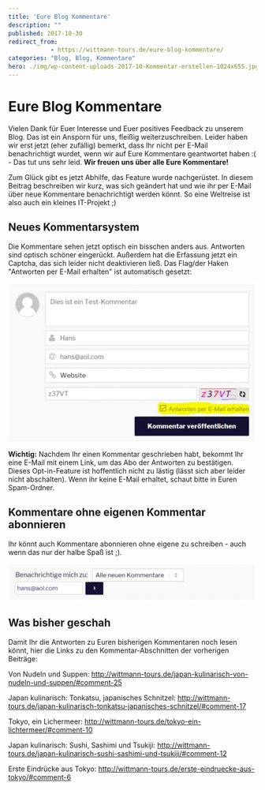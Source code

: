 ```yaml
---
title: 'Eure Blog Kommentare'
description: ""
published: 2017-10-30
redirect_from: 
            - https://wittmann-tours.de/eure-blog-kommentare/
categories: "Blog, Blog, Kommentare"
hero: ./img/wp-content-uploads-2017-10-Kommentar-erstellen-1024x655.jpg
---
```

# Eure Blog Kommentare

Vielen Dank für Euer Interesse und Euer positives Feedback zu unserem Blog. Das ist ein Ansporn für uns, fleißig weiterzuschreiben. Leider haben wir erst jetzt (eher zufällig) bemerkt, dass Ihr nicht per E-Mail benachrichtigt wurdet, wenn wir auf Eure Kommentare geantwortet haben :( - Das tut uns sehr leid. **Wir freuen uns über alle Eure Kommentare!**

Zum Glück gibt es jetzt Abhilfe, das Feature wurde nachgerüstet. In diesem Beitrag beschreiben wir kurz, was sich geändert hat und wie ihr per E-Mail über neue Kommentare benachrichtigt werden könnt. So eine Weltreise ist also auch ein kleines IT-Projekt ;)

<!--more-->

## Neues Kommentarsystem

Die Kommentare sehen jetzt optisch ein bisschen anders aus. Antworten sind optisch schöner eingerückt. Außerdem hat die Erfassung jetzt ein Captcha, das sich leider nicht deaktivieren ließ. Das Flag/der Haken "Antworten per E-Mail erhalten" ist automatisch gesetzt:

![Kommentar erstellen](./img/wp-content-uploads-2017-10-Kommentar-erstellen-1024x655.jpg)

**Wichtig:** Nachdem Ihr einen Kommentar geschrieben habt, bekommt Ihr eine E-Mail mit einem Link, um das Abo der Antworten zu bestätigen. Dieses Opt-in-Feature ist hoffentlich nicht zu lästig (lässt sich aber leider nicht abschalten). Wenn ihr keine E-Mail erhaltet, schaut bitte in Euren Spam-Ordner.

## Kommentare ohne eigenen Kommentar abonnieren

Ihr könnt auch Kommentare abonnieren ohne eigene zu schreiben - auch wenn das nur der halbe Spaß ist ;).

![Kommentare abonnieren](./img/wp-content-uploads-2017-10-Kommentare-abonnieren-1024x155.jpg)

## Was bisher geschah

Damit Ihr die Antworten zu Euren bisherigen Kommentaren noch lesen könnt, hier die Links zu den Kommentar-Abschnitten der vorherigen Beiträge:

Von Nudeln und Suppen: <http://wittmann-tours.de/japan-kulinarisch-von-nudeln-und-suppen/#comment-25>

Japan kulinarisch: Tonkatsu, japanisches Schnitzel: <http://wittmann-tours.de/japan-kulinarisch-tonkatsu-japanisches-schnitzel/#comment-17>

Tokyo, ein Lichermeer: <http://wittmann-tours.de/tokyo-ein-lichtermeer/#comment-10>

Japan kulinarisch: Sushi, Sashimi und Tsukiji: <http://wittmann-tours.de/japan-kulinarisch-sushi-sashimi-und-tsukiji/#comment-12>

Erste Eindrücke aus Tokyo: <http://wittmann-tours.de/erste-eindruecke-aus-tokyo/#comment-6>
